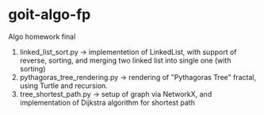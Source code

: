 # goit-algo-fp
Algo homework final

1. linked_list_sort.py -> implementetion of LinkedList, with support of reverse, sorting, and merging two linked list into single one (with sorting)
2. pythagoras_tree_rendering.py -> rendering of "Pythagoras Tree" fractal, using Turtle and recursion.
3. tree_shortest_path.py -> setup of graph via NetworkX, and implementation of Dijkstra algorithm for shortest path
